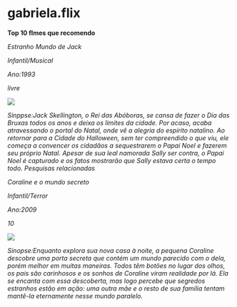 # gabriela.flix
**Top 10 flmes que recomendo**

 *Estranho Mundo de Jack*

 *Infantil/Musical*
 
 *Ano:1993*

*livre*

![](https://media1.tenor.com/m/NT8PtpCMLicAAAAd/extrañomundodejack.gif)

*Sinppse:Jack Skellington, o Rei das Abóboras, se cansa de fazer o Dia das Bruxas todos os anos e deixa os limites da cidade. Por acaso, acaba atravessando o portal do Natal, onde vê a alegria do espírito natalino. Ao retornar para a Cidade do Halloween, sem ter compreendido o que viu, ele começa a convencer os cidadãos a sequestrarem o Papai Noel e fazerem seu próprio Natal. Apesar de sua leal namorada Sally ser contra, o Papai Noel é capturado e os fatos mostrarão que Sally estava certa o tempo todo.
Pesquisas relacionadas*


*Coraline e o mundo secreto*

*Infantil/Terror*

*Ano:2009*

 *10*

![](https://media1.tenor.com/m/8D5KapfFY0EAAAAC/cat-coraline.gif)


*Sinopse:Enquanto explora sua nova casa à noite, a pequena Coraline descobre uma porta secreta que contém um mundo parecido com o dela, porém melhor em muitas maneiras. Todos têm botões no lugar dos olhos, os pais são carinhosos e os sonhos de Coraline viram realidade por lá. Ela se encanta com essa descoberta, mas logo percebe que segredos estranhos estão em ação: uma outra mãe e o resto de sua família tentam mantê-la eternamente nesse mundo paralelo.*
